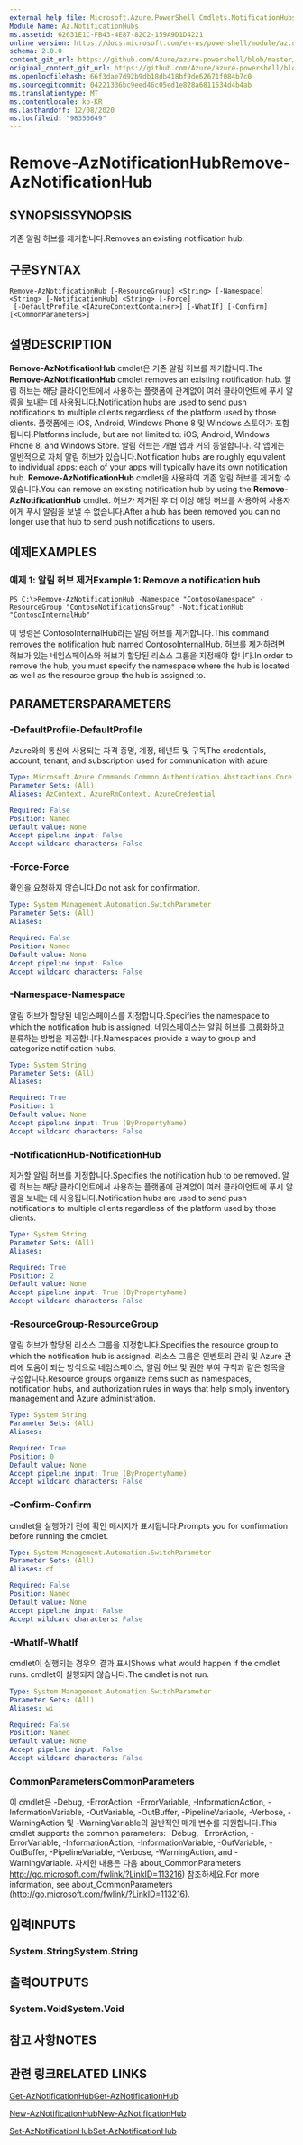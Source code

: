 ```yaml
---
external help file: Microsoft.Azure.PowerShell.Cmdlets.NotificationHubs.dll-Help.xml
Module Name: Az.NotificationHubs
ms.assetid: 62631E1C-FB43-4E87-82C2-159A9D1D4221
online version: https://docs.microsoft.com/en-us/powershell/module/az.notificationhubs/remove-aznotificationhub
schema: 2.0.0
content_git_url: https://github.com/Azure/azure-powershell/blob/master/src/NotificationHubs/NotificationHubs/help/Remove-AzNotificationHub.md
original_content_git_url: https://github.com/Azure/azure-powershell/blob/master/src/NotificationHubs/NotificationHubs/help/Remove-AzNotificationHub.md
ms.openlocfilehash: 66f3dae7d92b9db18db418bf9de62671f084b7c0
ms.sourcegitcommit: 04221336bc9eed46c05ed1e828a6811534d4b4ab
ms.translationtype: MT
ms.contentlocale: ko-KR
ms.lasthandoff: 12/08/2020
ms.locfileid: "98350649"
---
```

# <span data-ttu-id="ebf78-101">Remove-AzNotificationHub</span><span class="sxs-lookup"><span data-stu-id="ebf78-101">Remove-AzNotificationHub</span></span>

## <span data-ttu-id="ebf78-102">SYNOPSIS</span><span class="sxs-lookup"><span data-stu-id="ebf78-102">SYNOPSIS</span></span>
<span data-ttu-id="ebf78-103">기존 알림 허브를 제거합니다.</span><span class="sxs-lookup"><span data-stu-id="ebf78-103">Removes an existing notification hub.</span></span>

## <span data-ttu-id="ebf78-104">구문</span><span class="sxs-lookup"><span data-stu-id="ebf78-104">SYNTAX</span></span>

```
Remove-AzNotificationHub [-ResourceGroup] <String> [-Namespace] <String> [-NotificationHub] <String> [-Force]
 [-DefaultProfile <IAzureContextContainer>] [-WhatIf] [-Confirm] [<CommonParameters>]
```

## <span data-ttu-id="ebf78-105">설명</span><span class="sxs-lookup"><span data-stu-id="ebf78-105">DESCRIPTION</span></span>
<span data-ttu-id="ebf78-106">**Remove-AzNotificationHub** cmdlet은 기존 알림 허브를 제거합니다.</span><span class="sxs-lookup"><span data-stu-id="ebf78-106">The **Remove-AzNotificationHub** cmdlet removes an existing notification hub.</span></span>
<span data-ttu-id="ebf78-107">알림 허브는 해당 클라이언트에서 사용하는 플랫폼에 관계없이 여러 클라이언트에 푸시 알림을 보내는 데 사용됩니다.</span><span class="sxs-lookup"><span data-stu-id="ebf78-107">Notification hubs are used to send push notifications to multiple clients regardless of the platform used by those clients.</span></span>
<span data-ttu-id="ebf78-108">플랫폼에는 iOS, Android, Windows Phone 8 및 Windows 스토어가 포함됩니다.</span><span class="sxs-lookup"><span data-stu-id="ebf78-108">Platforms include, but are not limited to: iOS, Android, Windows Phone 8, and Windows Store.</span></span>
<span data-ttu-id="ebf78-109">알림 허브는 개별 앱과 거의 동일합니다. 각 앱에는 일반적으로 자체 알림 허브가 있습니다.</span><span class="sxs-lookup"><span data-stu-id="ebf78-109">Notification hubs are roughly equivalent to individual apps: each of your apps will typically have its own notification hub.</span></span>
<span data-ttu-id="ebf78-110">**Remove-AzNotificationHub** cmdlet을 사용하여 기존 알림 허브를 제거할 수 있습니다.</span><span class="sxs-lookup"><span data-stu-id="ebf78-110">You can remove an existing notification hub by using the **Remove-AzNotificationHub** cmdlet.</span></span>
<span data-ttu-id="ebf78-111">허브가 제거된 후 더 이상 해당 허브를 사용하여 사용자에게 푸시 알림을 보낼 수 없습니다.</span><span class="sxs-lookup"><span data-stu-id="ebf78-111">After a hub has been removed you can no longer use that hub to send push notifications to users.</span></span>

## <span data-ttu-id="ebf78-112">예제</span><span class="sxs-lookup"><span data-stu-id="ebf78-112">EXAMPLES</span></span>

### <span data-ttu-id="ebf78-113">예제 1: 알림 허브 제거</span><span class="sxs-lookup"><span data-stu-id="ebf78-113">Example 1: Remove a notification hub</span></span>
```
PS C:\>Remove-AzNotificationHub -Namespace "ContosoNamespace" -ResourceGroup "ContosoNotificationsGroup" -NotificationHub "ContosoInternalHub"
```

<span data-ttu-id="ebf78-114">이 명령은 ContosoInternalHub라는 알림 허브를 제거합니다.</span><span class="sxs-lookup"><span data-stu-id="ebf78-114">This command removes the notification hub named ContosoInternalHub.</span></span>
<span data-ttu-id="ebf78-115">허브를 제거하려면 허브가 있는 네임스페이스와 허브가 할당된 리소스 그룹을 지정해야 합니다.</span><span class="sxs-lookup"><span data-stu-id="ebf78-115">In order to remove the hub, you must specify the namespace where the hub is located as well as the resource group the hub is assigned to.</span></span>

## <span data-ttu-id="ebf78-116">PARAMETERS</span><span class="sxs-lookup"><span data-stu-id="ebf78-116">PARAMETERS</span></span>

### <span data-ttu-id="ebf78-117">-DefaultProfile</span><span class="sxs-lookup"><span data-stu-id="ebf78-117">-DefaultProfile</span></span>
<span data-ttu-id="ebf78-118">Azure와의 통신에 사용되는 자격 증명, 계정, 테넌트 및 구독</span><span class="sxs-lookup"><span data-stu-id="ebf78-118">The credentials, account, tenant, and subscription used for communication with azure</span></span>

```yaml
Type: Microsoft.Azure.Commands.Common.Authentication.Abstractions.Core.IAzureContextContainer
Parameter Sets: (All)
Aliases: AzContext, AzureRmContext, AzureCredential

Required: False
Position: Named
Default value: None
Accept pipeline input: False
Accept wildcard characters: False
```

### <span data-ttu-id="ebf78-119">-Force</span><span class="sxs-lookup"><span data-stu-id="ebf78-119">-Force</span></span>
<span data-ttu-id="ebf78-120">확인을 요청하지 않습니다.</span><span class="sxs-lookup"><span data-stu-id="ebf78-120">Do not ask for confirmation.</span></span>

```yaml
Type: System.Management.Automation.SwitchParameter
Parameter Sets: (All)
Aliases:

Required: False
Position: Named
Default value: None
Accept pipeline input: False
Accept wildcard characters: False
```

### <span data-ttu-id="ebf78-121">-Namespace</span><span class="sxs-lookup"><span data-stu-id="ebf78-121">-Namespace</span></span>
<span data-ttu-id="ebf78-122">알림 허브가 할당된 네임스페이스를 지정합니다.</span><span class="sxs-lookup"><span data-stu-id="ebf78-122">Specifies the namespace to which the notification hub is assigned.</span></span>
<span data-ttu-id="ebf78-123">네임스페이스는 알림 허브를 그룹화하고 분류하는 방법을 제공합니다.</span><span class="sxs-lookup"><span data-stu-id="ebf78-123">Namespaces provide a way to group and categorize notification hubs.</span></span>

```yaml
Type: System.String
Parameter Sets: (All)
Aliases:

Required: True
Position: 1
Default value: None
Accept pipeline input: True (ByPropertyName)
Accept wildcard characters: False
```

### <span data-ttu-id="ebf78-124">-NotificationHub</span><span class="sxs-lookup"><span data-stu-id="ebf78-124">-NotificationHub</span></span>
<span data-ttu-id="ebf78-125">제거할 알림 허브를 지정합니다.</span><span class="sxs-lookup"><span data-stu-id="ebf78-125">Specifies the notification hub to be removed.</span></span>
<span data-ttu-id="ebf78-126">알림 허브는 해당 클라이언트에서 사용하는 플랫폼에 관계없이 여러 클라이언트에 푸시 알림을 보내는 데 사용됩니다.</span><span class="sxs-lookup"><span data-stu-id="ebf78-126">Notification hubs are used to send push notifications to multiple clients regardless of the platform used by those clients.</span></span>

```yaml
Type: System.String
Parameter Sets: (All)
Aliases:

Required: True
Position: 2
Default value: None
Accept pipeline input: True (ByPropertyName)
Accept wildcard characters: False
```

### <span data-ttu-id="ebf78-127">-ResourceGroup</span><span class="sxs-lookup"><span data-stu-id="ebf78-127">-ResourceGroup</span></span>
<span data-ttu-id="ebf78-128">알림 허브가 할당된 리소스 그룹을 지정합니다.</span><span class="sxs-lookup"><span data-stu-id="ebf78-128">Specifies the resource group to which the notification hub is assigned.</span></span>
<span data-ttu-id="ebf78-129">리소스 그룹은 인벤토리 관리 및 Azure 관리에 도움이 되는 방식으로 네임스페이스, 알림 허브 및 권한 부여 규칙과 같은 항목을 구성합니다.</span><span class="sxs-lookup"><span data-stu-id="ebf78-129">Resource groups organize items such as namespaces, notification hubs, and authorization rules in ways that help simply inventory management and Azure administration.</span></span>

```yaml
Type: System.String
Parameter Sets: (All)
Aliases:

Required: True
Position: 0
Default value: None
Accept pipeline input: True (ByPropertyName)
Accept wildcard characters: False
```

### <span data-ttu-id="ebf78-130">-Confirm</span><span class="sxs-lookup"><span data-stu-id="ebf78-130">-Confirm</span></span>
<span data-ttu-id="ebf78-131">cmdlet을 실행하기 전에 확인 메시지가 표시됩니다.</span><span class="sxs-lookup"><span data-stu-id="ebf78-131">Prompts you for confirmation before running the cmdlet.</span></span>

```yaml
Type: System.Management.Automation.SwitchParameter
Parameter Sets: (All)
Aliases: cf

Required: False
Position: Named
Default value: None
Accept pipeline input: False
Accept wildcard characters: False
```

### <span data-ttu-id="ebf78-132">-WhatIf</span><span class="sxs-lookup"><span data-stu-id="ebf78-132">-WhatIf</span></span>
<span data-ttu-id="ebf78-133">cmdlet이 실행되는 경우의 결과 표시</span><span class="sxs-lookup"><span data-stu-id="ebf78-133">Shows what would happen if the cmdlet runs.</span></span> <span data-ttu-id="ebf78-134">cmdlet이 실행되지 않습니다.</span><span class="sxs-lookup"><span data-stu-id="ebf78-134">The cmdlet is not run.</span></span>

```yaml
Type: System.Management.Automation.SwitchParameter
Parameter Sets: (All)
Aliases: wi

Required: False
Position: Named
Default value: None
Accept pipeline input: False
Accept wildcard characters: False
```

### <span data-ttu-id="ebf78-135">CommonParameters</span><span class="sxs-lookup"><span data-stu-id="ebf78-135">CommonParameters</span></span>
<span data-ttu-id="ebf78-136">이 cmdlet은 -Debug, -ErrorAction, -ErrorVariable, -InformationAction, -InformationVariable, -OutVariable, -OutBuffer, -PipelineVariable, -Verbose, -WarningAction 및 -WarningVariable의 일반적인 매개 변수를 지원합니다.</span><span class="sxs-lookup"><span data-stu-id="ebf78-136">This cmdlet supports the common parameters: -Debug, -ErrorAction, -ErrorVariable, -InformationAction, -InformationVariable, -OutVariable, -OutBuffer, -PipelineVariable, -Verbose, -WarningAction, and -WarningVariable.</span></span> <span data-ttu-id="ebf78-137">자세한 내용은 다음 about_CommonParameters http://go.microsoft.com/fwlink/?LinkID=113216) 참조하세요.</span><span class="sxs-lookup"><span data-stu-id="ebf78-137">For more information, see about_CommonParameters (http://go.microsoft.com/fwlink/?LinkID=113216).</span></span>

## <span data-ttu-id="ebf78-138">입력</span><span class="sxs-lookup"><span data-stu-id="ebf78-138">INPUTS</span></span>

### <span data-ttu-id="ebf78-139">System.String</span><span class="sxs-lookup"><span data-stu-id="ebf78-139">System.String</span></span>

## <span data-ttu-id="ebf78-140">출력</span><span class="sxs-lookup"><span data-stu-id="ebf78-140">OUTPUTS</span></span>

### <span data-ttu-id="ebf78-141">System.Void</span><span class="sxs-lookup"><span data-stu-id="ebf78-141">System.Void</span></span>

## <span data-ttu-id="ebf78-142">참고 사항</span><span class="sxs-lookup"><span data-stu-id="ebf78-142">NOTES</span></span>

## <span data-ttu-id="ebf78-143">관련 링크</span><span class="sxs-lookup"><span data-stu-id="ebf78-143">RELATED LINKS</span></span>

[<span data-ttu-id="ebf78-144">Get-AzNotificationHub</span><span class="sxs-lookup"><span data-stu-id="ebf78-144">Get-AzNotificationHub</span></span>](./Get-AzNotificationHub.md)

[<span data-ttu-id="ebf78-145">New-AzNotificationHub</span><span class="sxs-lookup"><span data-stu-id="ebf78-145">New-AzNotificationHub</span></span>](./New-AzNotificationHub.md)

[<span data-ttu-id="ebf78-146">Set-AzNotificationHub</span><span class="sxs-lookup"><span data-stu-id="ebf78-146">Set-AzNotificationHub</span></span>](./Set-AzNotificationHub.md)


